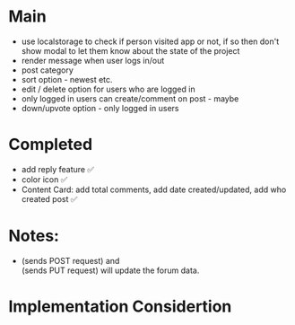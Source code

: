 # Main

- use localstorage to check if person visited app or not, if so then don't show modal to let them know about the state of the project
- render message when user logs in/out
- post category
- sort option - newest etc.
- edit / delete option for users who are logged in
- only logged in users can create/comment on post - maybe
- down/upvote option - only logged in users

# Completed

- add reply feature ✅
- color icon ✅
- Content Card: add total comments, add date created/updated, add who created post ✅

# Notes:

- <Post /> (sends POST request) and <Form> (sends PUT request) will update the forum data.

# Implementation Considertion
